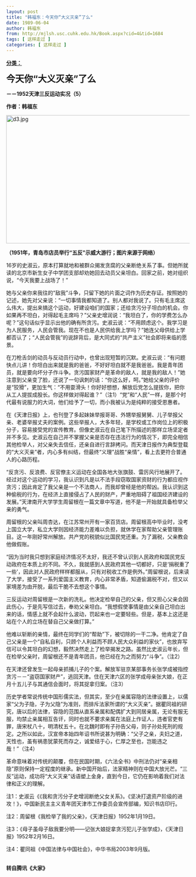 ```yaml
---
layout: post
title: "韩福东：今天你“大义灭亲”了么"
date: 1989-06-04
author: 韩福东
from: http://mjlsh.usc.cuhk.edu.hk/Book.aspx?cid=4&tid=1684
tags: [ 这样走过 ]
categories: [ 这样走过 ]
---
```


<div style="margin: 15px 10px 10px 0px;">
 <div>
  <span id="ctl00_ContentPlaceHolder1_chapter1_SubjectLabel" style="font-weight:bold;text-decoration:underline;">
   分类：
  </span>
 </div>
 <p>
  <strong>
   <font size="5">
    今天你“大义灭亲”了么
   </font>
  </strong>
 </p>
 <p>
  <strong>
   －－1952天津三反运动实况（5）
  </strong>
 </p>
 <p>
  <strong>
   作者：韩福东
  </strong>
 </p>
 <p>
  <img align="top" alt="d3.jpg" border="0" height="345" src="http://mjlsh.usc.cuhk.edu.hk/medias/contents/1684/d3.jpg" width="590"/>
 </p>
 <p>
  <strong>
   （1951年，青岛市店员举行“五反”示威大游行；图片来源于网络）
  </strong>
 </p>
 <p>
  16岁的史淑云，原本打算就地和被群众揭发贪腐的父亲断绝关系了事。但她所就读的北京市新生女子中学团支部却劝她回去动员父亲坦白。回家之前，她对组织说，“今天我要上战场了！”
 </p>
 <p>
  她与父亲你来我往的“敌我”斗争，只留下她的片面之词作为历史存证。按照她的记述，她先对父亲说：“一切事情我都知道了。别人都对我说了。只有毛主席这么伟大，提出来搞这个运动，好建设咱们的国家；还给贪污分子坦白的机会。你如果再不坦白，对得起毛主席吗？”父亲史增润说：“我坦白了，你的学费怎么办呢？”这句话似乎显示出他的确有所贪污。史淑云说：“不用顾虑这个。我学习是为人民服务，人民会管我。现在不也是人民供给我上学吗？”她连父母供给上学都否认了；“人民会管我”的说辞背后，是大同式的“共产主义”社会即将来临的愿景。
 </p>
 <p>
  在刀枪舌剑的动员与反动员行动中，也曾出现短暂的沉默。史淑云说：“有问题快点儿讲！你坦白出来就是我的爸爸，不好好坦白就不是我爸爸。我是青年团员，就是要向坏分子作斗争。贪污国家财产是革命的敌人，就是我的敌人！”她注意到父亲变了脸，还说了一句讽刺的话：“你这么好，呵。”她给父亲的评价是“狡猾”，更加生气：“不用耍滑头！你好好想想，解放后党怎么提拔你，把你从工人提拔成股长。你这样做对得起谁？”（注1）“党”和“人民”一样，是那个时代最有说服力的大词，他们给予了一切，而小我被认为是纯粹的接受恩惠者。
 </p>
 <p>
  在《天津日报》上，也刊登了多起妹妹举报哥哥、外甥举报舅舅、儿子举报父亲、老婆举报丈夫的案例。这些举报人，大多年轻，是学校或工作岗位上的积极分子，容易接受党的宣传教育。但像史淑云在自己笔下所描述的那样立场坚定者并不多见。史淑云在自己并不掌握父亲是否存在违法行为的情况下，即完全相信其他检举人，对父亲失去信任，还亲自进行言辞拷问。而天津日报作为典型登载的“大义灭亲”者，内心多有纠结，但最终“义理”战胜“亲情”，看上去更符合普通人的心路历程。
 </p>
 <p>
  “反贪污、反浪费、反官僚主义运动在全国各地大张旗鼓、雷厉风行地展开了。经过对这个运动的学习，我认识到凡是以不法手段窃取国家资财的行为都应视作贪污；因此肯定了我父亲是一个不法商人，而我却曾经是他的帮凶。我认识到这种偷税的行为，在经济上直接侵占了人民的财产，严重地阻碍了祖国经济建设的发展。”天津南开大学学生周留根在一篇文章中写道，他不是一开始就具备检举父亲的勇气。
 </p>
 <p>
  周留根的父亲叫周杏达，在江苏常州开有一家百货店。周留根高中毕业时，没考上国立大学，私立大学则因经济能力差难以负担，就休学在家帮助父亲管理账目。这一年刚好常州解放。共产党的税貌似比国民党还重。为了漏税，父亲教会他做假账。
 </p>
 <p>
  “因为当时我只想到家庭经济情况不太好，我还不曾认识到人民政府和国民党反动政府在本质上的不同。不久，我就感到人民政府其他一切都好，只是‘捐税重了一些’，因此对人民政府样样都服从，只有对税收工作是例外。”周留根说，后来读了大学，接受了一系列爱国主义教育，内心非常矛盾，知道偷漏税不对，但又以家境差为由开脱，最后干脆不去想这个事情。
 </p>
 <p>
  三反运动对周留根是一次新的洗礼。他决定检举自己的父亲，但又担心父亲会因此伤心，于是先写信过去，奉劝父亲坦白。“我想假使事情是由父亲自己坦白出来的话，情感上就不会起什么波动，罚起来也一定要轻些。但是，基本上这还是站在个人的立场在替自己父亲做打算。”
 </p>
 <p>
  他难以斩断的亲情，最终在同学们的“帮助”下，被切除的一干二净。他肯定了自己父亲是一个“自私自利，只顾个人利益而不顾人民大众利益的家伙”，也放弃写信可以令其坦白的幻想，毅然决然走上了检举揭发之路。虽然比史淑云年长，但在检举父亲时，周留根还不是青年团员，他已经在为之而努力“斗争”。（注2）
 </p>
 <p>
  在天津还曾发生一起母亲抓捕儿子的个案。解放军驻京某部事务长张学成被指控贪污－－“盗窃国家财产”，逃回天津。住在天津六区的张学成母亲张大娘，在正月十五儿子与其通信会面时，将其捉拿归案。（注3）
 </p>
 <p>
  历史学者常说传统中国形儒实法，但其实，至少在亲属容隐的法律设置上，以儒家“父为子隐，子为父隐”为准则，而排斥法家所谓的“大义灭亲”。据瞿同祖的研究，唐以后的法律，容隐的范围从直系亲属和配偶扩大到同居亲属，无论有服无服，均禁止亲属相互告讦，同时也就不要求亲属在法庭上作证人，违者官吏有罪，唐宋杖八十，明清杖五十。在北魏时即有子孙告父母，则子孙处死刑的规定。之所以如此，汉宣帝本始四年诏书所说甚为明确：“父子之亲，夫妇之道，天性也，虽有祸患犹蒙死而存之，诚爱结于心，仁厚之至也，岂能违之哉！”（注4）
 </p>
 <p>
  革命意味着对传统的颠覆，但在民国时期，《六法全书》中刑法仍对“亲亲相隐”原则保持一定程度的继承。新中国开始后，法家精神则在中国大放光芒。“三反”运动，成功将“大义灭亲”话语塑上金身，直到今日，它仍在影响着我们对法律和正义的理解。
 </p>
 <p>
  注1：史淑云《《我和贪污分子史增润断绝父女关系》。《坚决打退资产阶级的进攻！》，中国新民主主义青年团天津市工作委员会宣传部编，知识书店印行。
 </p>
 <p>
  注2：周留根《我检举了我的父亲》，《天津日报》1952年1月19日。
 </p>
 <p>
  注3：《母子虽母子敌我要分明——记张大娘捉拿贪污犯儿子张学成》，《天津日报》1952年2月16日。
 </p>
 <p>
  注4：瞿同祖《中国法律与中国社会》，中华书局2003年9月版。
 </p>
 <p>
  <br/>
  <strong>
   转自腾讯《大家》
  </strong>
 </p>
</div>

